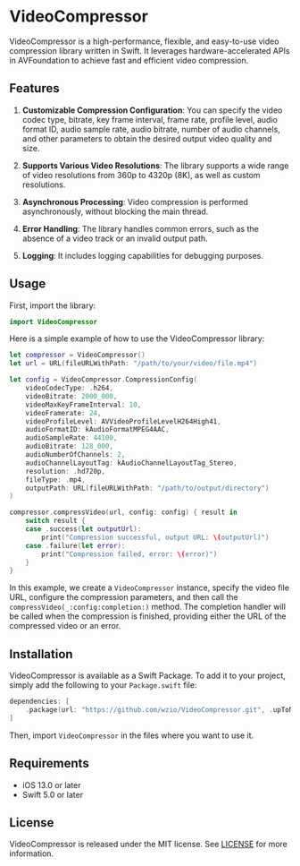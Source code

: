 # VideoCompressor

VideoCompressor is a high-performance, flexible, and easy-to-use video compression library written in Swift. It leverages hardware-accelerated APIs in AVFoundation to achieve fast and efficient video compression.

## Features

1. **Customizable Compression Configuration**: You can specify the video codec type, bitrate, key frame interval, frame rate, profile level, audio format ID, audio sample rate, audio bitrate, number of audio channels, and other parameters to obtain the desired output video quality and size.

2. **Supports Various Video Resolutions**: The library supports a wide range of video resolutions from 360p to 4320p (8K), as well as custom resolutions.

3. **Asynchronous Processing**: Video compression is performed asynchronously, without blocking the main thread.

4. **Error Handling**: The library handles common errors, such as the absence of a video track or an invalid output path.

5. **Logging**: It includes logging capabilities for debugging purposes.

## Usage

First, import the library:

```swift
import VideoCompressor
```

Here is a simple example of how to use the VideoCompressor library:

```swift
let compressor = VideoCompressor()
let url = URL(fileURLWithPath: "/path/to/your/video/file.mp4")

let config = VideoCompressor.CompressionConfig(
    videoCodecType: .h264,
    videoBitrate: 2000_000,
    videoMaxKeyFrameInterval: 10,
    videoFramerate: 24,
    videoProfileLevel: AVVideoProfileLevelH264High41,
    audioFormatID: kAudioFormatMPEG4AAC,
    audioSampleRate: 44100,
    audioBitrate: 128_000,
    audioNumberOfChannels: 2,
    audioChannelLayoutTag: kAudioChannelLayoutTag_Stereo,
    resolution: .hd720p,
    fileType: .mp4,
    outputPath: URL(fileURLWithPath: "/path/to/output/directory")
)

compressor.compressVideo(url, config: config) { result in
    switch result {
    case .success(let outputUrl):
        print("Compression successful, output URL: \(outputUrl)")
    case .failure(let error):
        print("Compression failed, error: \(error)")
    }
}
```

In this example, we create a `VideoCompressor` instance, specify the video file URL, configure the compression parameters, and then call the `compressVideo(_:config:completion:)` method. The completion handler will be called when the compression is finished, providing either the URL of the compressed video or an error.

## Installation

VideoCompressor is available as a Swift Package. To add it to your project, simply add the following to your `Package.swift` file:

```swift
dependencies: [
    .package(url: "https://github.com/wzio/VideoCompressor.git", .upToNextMajor(from: "1.0.0"))
]
```

Then, import `VideoCompressor` in the files where you want to use it.

## Requirements

- iOS 13.0 or later
- Swift 5.0 or later

## License

VideoCompressor is released under the MIT license. See [LICENSE](https://github.com/yourusername/VideoCompressor/blob/main/LICENSE) for more information.
